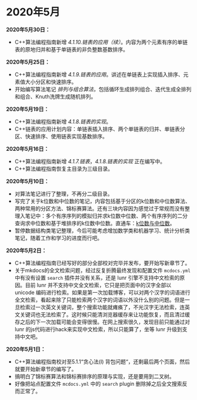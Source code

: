 # 2020年5月

**2020年5月30日：**

- C++算法编程指南新增 *4.1.10.链表的应用（续）*。内容为两个元素有序的单链表的原地归并和基于单链表的非负整数基数排序。

**2020年5月25日：**

- C++算法编程指南新增 *4.1.9.链表的应用*。讲述在单链表上实现插入排序、元素值大小分区和快速排序。
- 开始编写算法笔记 *排列与组合算法*，包括循环生成排列组合、迭代生成全排列和组合、Knuth洗牌生成随机排列。

**2020年5月19日：**

- C++算法编程指南新增 *4.1.8.链表的实现*。
- C++链表的应用计划内容：单链表插入排序、两个单链表的归并、单链表分区、快速排序、使用链表实现基数排序。

**2020年5月16日：**

- C++算法编程指南新增 *4.1.7.链表*，*4.1.8.链表的实现* 正在编写中。
- C++算法编程指南恢复主目录为三级目录。

**2020年5月10日：**

- 对算法笔记进行了整理，不再分二级目录。
- 写完了关于k位数和中位数的笔记，内容包括基于分区的k位数和中位数算法、两种常用的分区方法、锦标赛算法。还有三块内容因为感觉过于常规而没有整理入笔记中：多个有序序列的模拟归并求k位数中位数、两个有序序列的二分查询求中位数和基于堆排序的k位数中位数。直通车：[k位数与中位数](notes/algos/kth.md)。
- 暂停数据结构类笔记整理，今后可能考虑增加数学类和机器学习、统计分析类笔记，随着工作和学习的进度而行吧。

**2020年5月2日：**

- C++算法编程指南已经写好的部分全部校对完毕并发布，要开始写新章节了。
- 关于mkdocs的全文检索问题，经过反复折腾最终发现和配置文件 ``mcdocs.yml`` 中有没有设置 ``search`` 插件并没有关系，还是 lunr 引擎不支持中文检索的原因。目前 lunr 并不支持中文全文检索，它只是把页面中的汉字全部以 unicode 编码进行检索。如果是第一次加载博客，可以对两个汉字的词语进行全文检索，看起来除了只能检索两个汉字的词语以外没什么别的问题。但是一旦检索过一次英文关键词，整个搜索功能就瘫痪了，不光汉字无法检索，连英文关键词也无法检索了。这时候只能清浏览器缓存来让功能恢复，而且清过缓存之后的下一次加载可能会变得很慢。在网上搜索很久，发现目前只能通过对 lunr 的js代码进行hack来实现中文检索，所以只能算了，坐等 lunr 升级到支持中文吧。

**2020年5月1日：**

- C++算法编程指南校对至5.1.1“贪心法(I) 背包问题“，还剩最后两个页面，然后就要开始新章节的编写了。
- 搞明白了锦标赛算法和锦标赛排序的原理与实现，还是要用到二叉树。
- 好像把站点配置文件 ``mcdocs.yml`` 中的 ``search`` plugin 删除掉之后全文搜索反而正常了。

